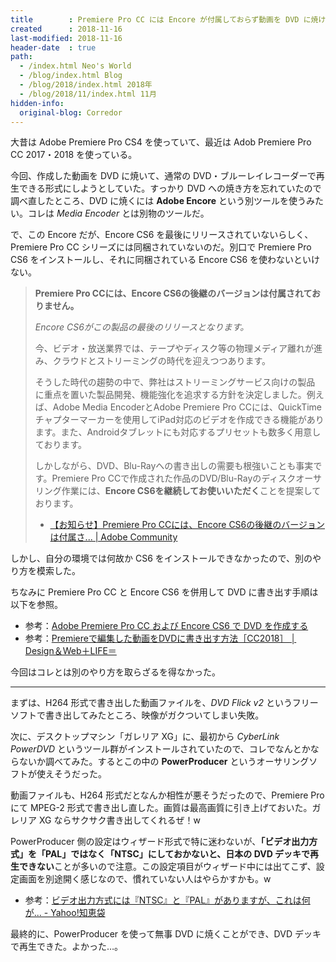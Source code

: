 ```yaml
---
title        : Premiere Pro CC には Encore が付属しておらず動画を DVD に焼けないので別の方法で DVD に焼く
created      : 2018-11-16
last-modified: 2018-11-16
header-date  : true
path:
  - /index.html Neo's World
  - /blog/index.html Blog
  - /blog/2018/index.html 2018年
  - /blog/2018/11/index.html 11月
hidden-info:
  original-blog: Corredor
---
```


大昔は Adobe Premiere Pro CS4 を使っていて、最近は Adob Premiere Pro CC 2017・2018 を使っている。

今回、作成した動画を DVD に焼いて、通常の DVD・ブルーレイレコーダーで再生できる形式にしようとしていた。すっかり DVD への焼き方を忘れていたので調べ直したところ、DVD に焼くには **Adobe Encore** という別ツールを使うみたい。コレは *Media Encoder* とは別物のツールだ。

で、この Encore だが、Encore CS6 を最後にリリースされていないらしく、Premiere Pro CC シリーズには同梱されていないのだ。別口で Premiere Pro CS6 をインストールし、それに同梱されている Encore CS6 を使わないといけない。

> **Premiere Pro CCには、Encore CS6の後継のバージョンは付属されておりません。**
> 
> *Encore CS6がこの製品の最後のリリースとなります。*
> 
> 今、ビデオ・放送業界では、テープやディスク等の物理メディア離れが進み、クラウドとストリーミングの時代を迎えつつあります。
> 
> そうした時代の趨勢の中で、弊社はストリーミングサービス向けの製品 に重点を置いた製品開発、機能強化を追求する方針を決定しました。例えば、Adobe Media EncoderとAdobe Premiere Pro CCには、QuickTimeチャプターマーカーを使用してiPad対応のビデオを作成できる機能があります。また、Androidタブレットにも対応するプリセットも数多く用意しております。
> 
> しかしながら、DVD、Blu-Rayへの書き出しの需要も根強いことも事実です。Premiere Pro CCで作成された作品のDVD/Blu-Rayのディスクオーサリング作業には、**Encore CS6を継続してお使いいただく**ことを提案しております。
> 
> - [【お知らせ】Premiere Pro CCには、Encore CS6の後継のバージョンは付属さ... | Adobe Community](https://forums.adobe.com/thread/1239763)

しかし、自分の環境では何故か CS6 をインストールできなかったので、別のやり方を模索した。

ちなみに Premiere Pro CC と Encore CS6 を併用して DVD に書き出す手順は以下を参照。

- 参考：[Adobe Premiere Pro CC および Encore CS6 で DVD を作成する](https://helpx.adobe.com/jp/encore/kb/create-a-dvd-with-adobe-premiere-pro-cc-and-encore-cs6.html)
- 参考：[Premiereで編集した動画をDVDに書き出す方法［CC2018］ │ Design＆Web＋LIFE＝](https://design1plus.net/premiere-encore/)

今回はコレとは別のやり方を取らざるを得なかった。

---

まずは、H264 形式で書き出した動画ファイルを、*DVD Flick v2* というフリーソフトで書き出してみたところ、映像がガクついてしまい失敗。

次に、デスクトップマシン「ガレリア XG」に、最初から *CyberLink PowerDVD* というツール群がインストールされていたので、コレでなんとかならないか調べてみた。するとこの中の **PowerProducer** というオーサリングソフトが使えそうだった。

動画ファイルも、H264 形式だとなんか相性が悪そうだったので、Premiere Pro にて MPEG-2 形式で書き出し直した。画質は最高画質に引き上げておいた。ガレリア XG ならサクサク書き出してくれるぜ！w

PowerProducer 側の設定はウィザード形式で特に迷わないが、**「ビデオ出力方式」を「PAL」ではなく「NTSC」にしておかないと、日本の DVD デッキで再生できない**ことが多いので注意。この設定項目がウィザード中には出てこず、設定画面を別途開く感じなので、慣れていない人はやらかすかも。w

- 参考：[ビデオ出力方式には『NTSC』と『PAL』がありますが、これは何が... - Yahoo!知恵袋](https://detail.chiebukuro.yahoo.co.jp/qa/question_detail/q11132391291)

最終的に、PowerProducer を使って無事 DVD に焼くことができ、DVD デッキで再生できた。よかった…。
